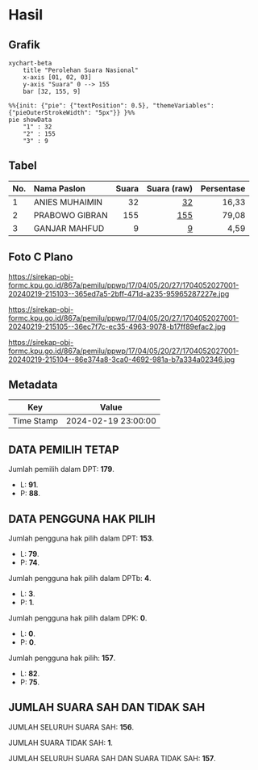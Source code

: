 # Hasil

## Grafik

```mermaid
xychart-beta
    title "Perolehan Suara Nasional"
    x-axis [01, 02, 03]
    y-axis "Suara" 0 --> 155
    bar [32, 155, 9]
```

```mermaid
%%{init: {"pie": {"textPosition": 0.5}, "themeVariables": {"pieOuterStrokeWidth": "5px"}} }%%
pie showData
    "1" : 32
    "2" : 155
    "3" : 9
```

## Tabel

| No. | Nama Paslon    | Suara | Suara (raw) | Persentase |
|:--- |:-------------- | -----:| -----------:| ----------:|
| 1   | ANIES MUHAIMIN | 32    | [32][p-1]   | 16,33      |
| 2   | PRABOWO GIBRAN | 155   | [155][p-2]  | 79,08      |
| 3   | GANJAR MAHFUD  | 9     | [9][p-3]    | 4,59       |


[p-1]: https://github.com/gigit-pemilu/pemilu-2024/blob/main/pilpres/hitung-suara/sub/17-bengkulu/sub/04-kaur/sub/05-kaur-selatan/sub/2027-selasih/sub/001-tps/sub/paslon-1.txt
[p-2]: https://github.com/gigit-pemilu/pemilu-2024/blob/main/pilpres/hitung-suara/sub/17-bengkulu/sub/04-kaur/sub/05-kaur-selatan/sub/2027-selasih/sub/001-tps/sub/paslon-2.txt
[p-3]: https://github.com/gigit-pemilu/pemilu-2024/blob/main/pilpres/hitung-suara/sub/17-bengkulu/sub/04-kaur/sub/05-kaur-selatan/sub/2027-selasih/sub/001-tps/sub/paslon-3.txt

## Foto C Plano

https://sirekap-obj-formc.kpu.go.id/867a/pemilu/ppwp/17/04/05/20/27/1704052027001-20240219-215103--365ed7a5-2bff-471d-a235-95965287227e.jpg

https://sirekap-obj-formc.kpu.go.id/867a/pemilu/ppwp/17/04/05/20/27/1704052027001-20240219-215105--36ec7f7c-ec35-4963-9078-b17ff89efac2.jpg

https://sirekap-obj-formc.kpu.go.id/867a/pemilu/ppwp/17/04/05/20/27/1704052027001-20240219-215104--86e374a8-3ca0-4692-981a-b7a334a02346.jpg


## Metadata

| Key        | Value               |
| ---------- | ------------------- |
| Time Stamp | 2024-02-19 23:00:00 |


## DATA PEMILIH TETAP

Jumlah pemilih dalam DPT: **179**.
 * L: **91**.
 * P: **88**.

## DATA PENGGUNA HAK PILIH

Jumlah pengguna hak pilih dalam DPT: **153**.
 * L: **79**.
 * P: **74**.

Jumlah pengguna hak pilih dalam DPTb: **4**.
 * L: **3**.
 * P: **1**.

Jumlah pengguna hak pilih dalam DPK: **0**.
 * L: **0**.
 * P: **0**.

Jumlah pengguna hak pilih: **157**.
 * L: **82**.
 * P: **75**.

## JUMLAH SUARA SAH DAN TIDAK SAH

JUMLAH SELURUH SUARA SAH: **156**.

JUMLAH SUARA TIDAK SAH: **1**.

JUMLAH SELURUH SUARA SAH DAN SUARA TIDAK SAH: **157**.



